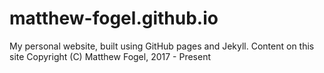 # matthew-fogel.github.io
My personal website, built using GitHub pages and Jekyll. Content on this site Copyright (C) Matthew Fogel, 2017 - Present
